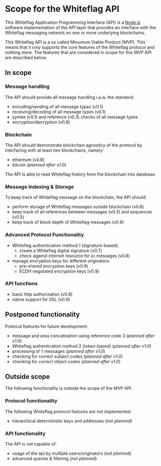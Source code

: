 # Scope for the Whiteflag API

This Whiteflag Application Programming Interface (API) is a [Node.js](https://nodejs.org/en/about/)
software implementation of the API layer that provides an interface with the
Whiteflag messaging network on one or more underlying blockchains.

This Whiteflag API is a so called Minumum Viable Product (MVP). This means
that it only supports the core features of the Whiteflag protocol and
nothing more. The features that are considered in scope for this MVP API
are described below.

## In scope

### Message handling

The API should provide all message handling i.a.w. the standard:

* encoding/sending of all message types (v0.1)
* receiving/decoding of all message types (v0.1)
* syntax (v0.1) and reference (v0.3) checks of all message types
* encryption/decryption (v0.8)

### Blockchain

The API should demonstrate blockchain agnosticy of the protocol by
interfacing with at least two blockchains, namely:

* ethereum (v0.8)
* bitcoin (*planned after v1.0*)

The API is able to read Whiteflag history from the blockchain into database.

### Message Indexing & Storage

To keep track of Whiteflag message on the blockchain, the API should:

* perform storage of Whiteflag messages outside blockchain (v0.6)
* keep track of all references between messages (v0.3) and sequences (v0.5)
* keep track of block depth of Whiteflag messages (v0.9)

### Advanced Protocol Functionality

* Whiteflag authentication method 1 (signature-based):
  * create a Whiteflag digital signature (v0.7)
  * check against internet resource for `A1` messages (v0.8)
* manage encryption keys for different originators:
  * pre-shared encryption keys (v0.9)
  * ECDH negotated encryption keys (v0.9)

### API functions

* basic http authorization (v0.8)
* native support for SSL (v0.9)

## Postponed functionality

Protocol features for future development:

* message and area concatination using reference code 3 (*planned after v1.0*)
* Whiteflag authentication method 2 (token-based) (*planned after v1.0*)
* processing of `T` messages (*planned after v1.0*)
* checking for correct subject codes (*planned after v1.0*)
* checking for correct object codes (*planned after v1.0*)

## Outside scope

The following functionality is outside the scope of the MVP API.

### Protocol functionality

The following Whiteflag protocol features are not implemented:

* hierarchical deterministic keys and addresses (*not planned*)

### API functionality

The API is not capable of:

* usage of the api by multiple users/originators (*not planned*)
* advanced queries & filtering (*not planned*)
